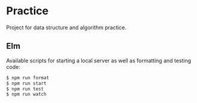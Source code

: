 # Practice

Project for data structure and algorithm practice.

## Elm

Available scripts for starting a local server as well as formatting and testing
code:

```sh
$ npm run format
$ npm run start
$ npm run test
$ npm run watch
```
